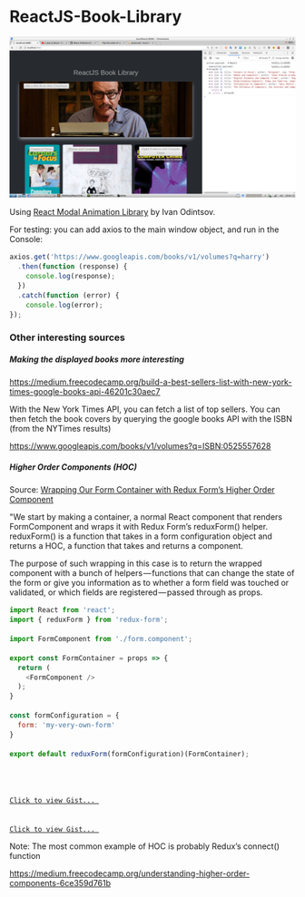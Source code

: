 # ReactJS-Book-Library

<script type='text/javascript' src='https://cdnjs.cloudflare.com/ajax/libs/gist-embed/1.3/gist-embed.min.js'></script>

<img src="screenshot.jpeg">

Using <a href="https://codepen.io/ivanodintsov/pen/yqvZzO">React Modal Animation Library</a> by Ivan Odintsov.

For testing: you can add axios to the main window object, and run in the Console:

```javascript
axios.get('https://www.googleapis.com/books/v1/volumes?q=harry')
  .then(function (response) {
    console.log(response);
  })
  .catch(function (error) {
    console.log(error);
});
```


<h3>Other interesting sources</h3>

<h5>Making the displayed books more interesting</h5>

https://medium.freecodecamp.org/build-a-best-sellers-list-with-new-york-times-google-books-api-46201c30aec7

With the New York Times API, you can fetch a list of top sellers. You can then fetch the book covers by querying the google books API with the ISBN (from the NYTimes results)

https://www.googleapis.com/books/v1/volumes?q=ISBN:0525557628

<h5>Higher Order Components (HOC)</h5>

Source: <a href="https://codeburst.io/forms-with-redux-form-v7-part-1-of-2-e636d760e9b4">Wrapping Our Form Container with Redux Form’s Higher Order Component</a>

"We start by making a container, a normal React component that renders FormComponent and wraps it with Redux Form’s reduxForm() helper. reduxForm() is a function that takes in a form configuration object and returns a HOC, a function that takes and returns a component.

The purpose of such wrapping in this case is to return the wrapped component with a bunch of helpers — functions that can change the state of the form or give you information as to whether a form field was touched or validated, or which fields are registered — passed through as props.

```javascript
import React from 'react';
import { reduxForm } from 'redux-form';

import FormComponent from './form.component';

export const FormContainer = props => {
  return (
    <FormComponent />
  );
}

const formConfiguration = {
  form: 'my-very-own-form'
}

export default reduxForm(formConfiguration)(FormContainer);
```

<code data-gist-id='6259775'>
  <!-- you dont have to put anything in here, but it provides a usable fallback if the script fails -->
  <br /><a href='https://gist.github.com/metatribal/6259775'>Click to view Gist... </a>
</code>

<code data-gist-id="gist43098316">
 <br /><a href='https://gist.github.com/metatribal/6259775'>Click to view Gist... </a>
</code>

Note: The most common example of HOC is probably Redux’s connect() function 

https://medium.freecodecamp.org/understanding-higher-order-components-6ce359d761b